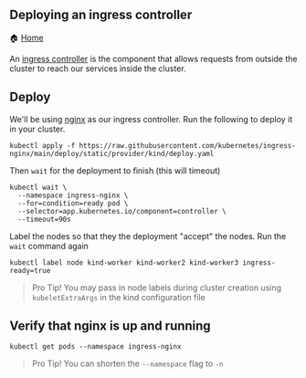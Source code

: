 Deploying an ingress controller
---
🏠 [Home](/workshops/preparations/README.md)

An [ingress controller](https://kubernetes.io/docs/concepts/services-networking/ingress-controllers/) is the component that allows requests from outside the cluster to reach our services inside the cluster.

## Deploy
We'll be using [nginx](https://github.com/traefik/traefik) as our ingress controller. Run the following to deploy it in your cluster.
```
kubectl apply -f https://raw.githubusercontent.com/kubernetes/ingress-nginx/main/deploy/static/provider/kind/deploy.yaml
```

Then `wait` for the deployment to finish (this will timeout)
```
kubectl wait \
  --namespace ingress-nginx \
  --for=condition=ready pod \
  --selector=app.kubernetes.io/component=controller \
  --timeout=90s
```

Label the nodes so that they the deployment "accept" the nodes. Run the `wait` command again
```
kubectl label node kind-worker kind-worker2 kind-worker3 ingress-ready=true
```
> Pro Tip! You may pass in node labels during cluster creation using `kubeletExtraArgs` in the kind configuration file

## Verify that nginx is up and running
```
kubectl get pods --namespace ingress-nginx
```
> Pro Tip! You can shorten the `--namespace` flag to `-n`
